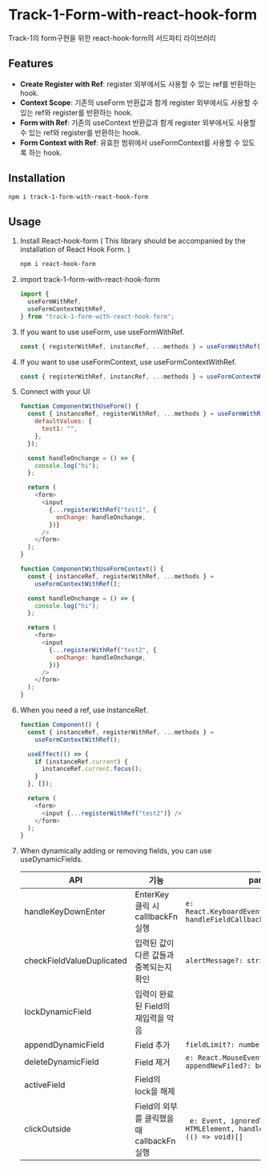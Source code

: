# Track-1-Form-with-react-hook-form

Track-1의 form구현을 위한 react-hook-form의 서드파티 라이브러리

## Features

- **Create Register with Ref**: register 외부에서도 사용할 수 있는 ref를 반환하는 hook.
- **Context Scope**: 기존의 useForm 반환값과 함게 register 외부에서도 사용할 수 있는 ref와 register를 반환하는 hook.
- **Form with Ref**: 기존의 useContext 반환값과 함게 register 외부에서도 사용할 수 있는 ref와 register를 반환하는 hook.
- **Form Context with Ref**: 유효한 범위에서 useFormContext를 사용할 수 있도록 하는 hook.

## Installation

```bash
npm i track-1-form-with-react-hook-form
```

## Usage

1. Install React-hook-form ( This library should be accompanied by the installation of React Hook Form. )

   ```bash
   npm i react-hook-form
   ```

2. import track-1-form-with-react-hook-form

   ```js
   import {
     useFormWithRef,
     useFormContextWithRef,
   } from "track-1-form-with-react-hook-form";
   ```

3. If you want to use useForm, use useFormWithRef.

   ```js
   const { registerWithRef, instancRef, ...methods } = useFormWithRef({});
   ```

4. If you want to use useFormContext, use useFormContextWithRef.

   ```js
   const { registerWithRef, instancRef, ...methods } = useFormContextWithRef();
   ```

5. Connect with your UI

   ```js
   function ComponentWithUseForm() {
     const { instanceRef, registerWithRef, ...methods } = useFormWithRef({
       defaultValues: {
         test1: "",
       },
     });

     const handleOnchange = () => {
       console.log("hi");
     };

     return (
       <form>
         <input
           {...registerWithRef("test1", {
             onChange: handleOnchange,
           })}
         />
       </form>
     );
   }

   function ComponentWithUseFormContext() {
     const { instanceRef, registerWithRef, ...methods } =
       useFormContextWithRef();

     const handleOnchange = () => {
       console.log("hi");
     };

     return (
       <form>
         <input
           {...registerWithRef("test2", {
             onChange: handleOnchange,
           })}
         />
       </form>
     );
   }
   ```

6. When you need a ref, use instanceRef.

   ```js
   function Component() {
     const { instanceRef, registerWithRef, ...methods } =
       useFormContextWithRef();

     useEffect(() => {
       if (instanceRef.current) {
         instanceRef.current.focus();
       }
     }, []);

     return (
       <form>
         <input {...registerWithRef("test2")} />
       </form>
     );
   }
   ```

7. When dynamically adding or removing fields, you can use useDynamicFields.

   | API                       | 기능                                       | params                                                                            |
   | ------------------------- | ------------------------------------------ | --------------------------------------------------------------------------------- |
   | handleKeyDownEnter        | EnterKey 클릭 시 calllbackFn 실행          | `e: React.KeyboardEvent<HTMLInputElement>, handleFieldCallbacks?: (() => void)[]` |
   | checkFieldValueDuplicated | 입력된 값이 다른 값들과 중복되는지 확인    | `alertMessage?: string`                                                           |
   | lockDynamicField          | 입력이 완료된 Field의 재입력을 막음        |                                                                                   |
   | appendDynamicField        | Field 추가                                 | `fieldLimit?: number`                                                             |
   | deleteDynamicField        | Field 제거                                 | `e: React.MouseEvent<T>, idx: number, appendNewFiled?: boolean`                   |
   | activeField               | Field의 lock을 해제                        |                                                                                   |
   | clickOutside              | Field의 외부를 클릭했을 때 callbackFn 실행 | ` e: Event, ignoredTarget?: HTMLElement, handleFieldCallbacks?: (() => void)[]`   |
